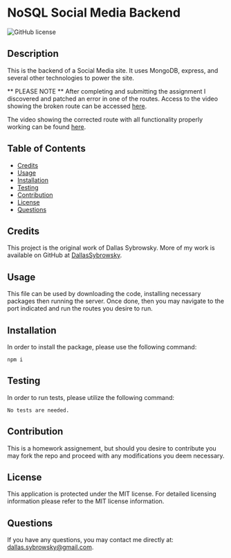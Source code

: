 
# NoSQL Social Media Backend
![GitHub license](https://img.shields.io/badge/license-MIT-blue.svg)

## Description

This is the backend of a Social Media site. It uses MongoDB, express, and several other technologies to power the site.

** PLEASE NOTE ** After completing and submitting the assignment I discovered and patched an error in one of the routes. Access to the video showing the broken route can be accessed [here](https://drive.google.com/file/d/1hsR7hizjvo23OhEFVeGFKtTqpnvv7bJv/view).

The video showing the corrected route with all functionality properly working can be found [here](https://drive.google.com/file/d/1G7kxLP02B-aTVHtJUmDOmanHxUeoTieS/view).

## Table of Contents

- [Credits](#credits)
- [Usage](#usage)
- [Installation](#installation)
- [Testing](#testing)
- [Contribution](#contribution)
- [License](#license)
- [Questions](#questions)



## Credits

This project is the original work of Dallas Sybrowsky. More of my work is available on GitHub at [DallasSybrowsky](https://github.com/DallasSybrowsky).

## Usage

This file can be used by downloading the code, installing necessary packages then running the server. Once done, then you may navigate to the port indicated and run the routes you desire to run.

## Installation

In order to install the package, please use the following command: 

```
npm i
```

## Testing

In order to run tests, please utilize the following command: 

```
No tests are needed.
```

## Contribution

This is a homework assignement, but should you desire to contribute you may fork the repo and proceed with any modifications you deem necessary.

## License

This application is protected under the MIT license. For detailed licensing information please refer to the MIT license information.

## Questions

If you have any questions, you may contact me directly at: dallas.sybrowsky@gmail.com.